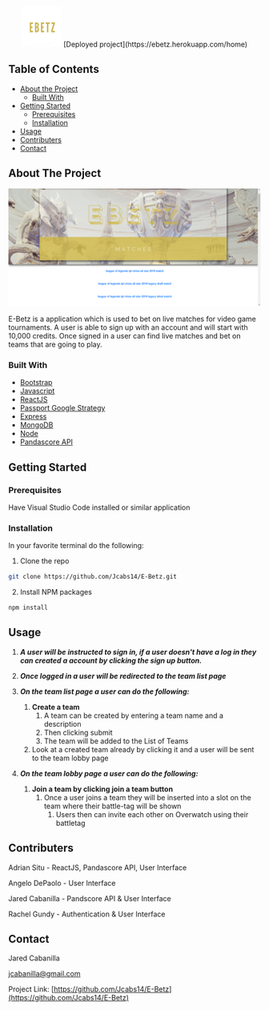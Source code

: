 
<!-- PROJECT LOGO -->
<br />
<p align="center">
  <a>
    <img src="server/client/public/elogo.png" alt="Logo" width="80" height="80">
    [Deployed project](https://ebetz.herokuapp.com/home)
  </a>
</p>

<!-- TABLE OF CONTENTS -->
## Table of Contents

* [About the Project](#about-the-project)
  * [Built With](#built-with)
* [Getting Started](#getting-started)
  * [Prerequisites](#prerequisites)
  * [Installation](#installation)
* [Usage](#usage)
* [Contributers](#contributers)
* [Contact](#contact)

<!-- ABOUT THE PROJECT -->
## About The Project

![E-Betz](server/client/public/home.png)

E-Betz is a application which is used to bet on live matches for video game tournaments.
A user is able to sign up with an account and will start with 10,000 credits.
Once signed in a user can find live matches and bet on teams that are going to play.

### Built With
* [Bootstrap](https://getbootstrap.com)
* [Javascript](https://www.javascript.com/)
* [ReactJS](https://reactjs.org/)
* [Passport Google Strategy](http://www.passportjs.org/docs/google/)
* [Express](https://expressjs.com/)
* [MongoDB](https://www.mongodb.com/)
* [Node](https://nodejs.org/en/)
* [Pandascore API](https://pandascore.co/)

<!-- GETTING STARTED -->
## Getting Started

### Prerequisites

Have Visual Studio Code installed or similar application

### Installation

In your favorite terminal do the following:

1. Clone the repo
```sh
git clone https://github.com/Jcabs14/E-Betz.git
```
2. Install NPM packages
```sh
npm install
```

<!-- USAGE EXAMPLES -->
## Usage

1. ***A user will be instructed to sign in, if a user doesn't have a log in they can created a account by clicking the sign up button.***

2. ***Once logged in a user will be redirected to the team list page***

3. ***On the team list page a user can do the following:***
    1. **Create a team**
        1. A team can be created by entering a team name and a description
        2. Then clicking submit
        3. The team will be added to the List of Teams
    2. Look at a created team already by clicking it and a user will be sent to the team lobby page

4. ***On the team lobby page a user can do the following:***
    1. **Join a team by clicking join a team button**
        1. Once a user joins a team they will be inserted into a slot on the team where their battle-tag will be shown
            1. Users then can invite each other on Overwatch using their battletag

<!-- CONTRIBUTERS -->
## Contributers

Adrian Situ - ReactJS, Pandascore API, User Interface

Angelo DePaolo - User Interface

Jared Cabanilla - Pandscore API & User Interface

Rachel Gundy - Authentication & User Interface



<!-- CONTACT -->
## Contact

Jared Cabanilla

jcabanilla@gmail.com

Project Link: [https://github.com/Jcabs14/E-Betz](https://github.com/Jcabs14/E-Betz)




